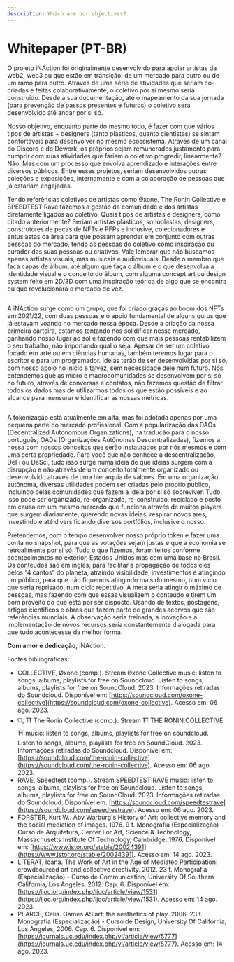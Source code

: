```yaml
---
description: Which are our objectives?
---
```


# Whitepaper (PT-BR)

O projeto iNAction foi originalmente desenvolvido para apoiar artistas da web2, web3 ou que estão em transição, de um mercado para outro ou de um ramo para outro. Através de uma série de atividades que seriam co-criadas e feitas colaborativamente, o coletivo por si mesmo seria construído. Desde a sua documentação, até o mapeamento da sua jornada (para prevenção de passos presentes e futuros) o coletivo será desenvolvido até andar por si só.&#x20;

Nosso objetivo, enquanto parte do mesmo todo, é fazer com que vários tipos de artistas + designers (tanto plásticos, quanto cientistas) se sintam confortáveis para desenvolver no mesmo ecossistema. Através de um canal do Discord e do Dework, os próprios sejam remunerados justamente para cumprir com suas atividades que fariam o coletivo progredir, linearmente? Não. Mas com um processo que envolva aprendizado e interações entre diversos públicos. Entre esses projetos, seriam desenvolvidos outras coleções e exposições, internamente e com a colaboração de pessoas que já estariam engajadas.

Tendo referências coletivos de artistas como Øxone, The Ronin Collective e SPEEDTEST Rave fazemos a gestão da comunidade e dos artistas diretamente ligados ao coletivo. Quais tipos de artistas e designers, como citado anteriormente? Seriam artistas plásticos, sonoplastas, designers, construtores de peças de NFTs e PFPs e inclusive, colecionadores e entusiastas da área para que possam aprender em conjunto com outras pessoas do mercado, tendo as pessoas do coletivo como inspiração ou curador das suas pessoas ou criativos. Vale lembrar que não buscamos apenas artistas visuais, mas musicais e audiovisuais. Desde o membro que faça capas de álbum, até algum que faça o álbum e o que desenvolva a identidade visual e o conceito do álbum, com alguma concept art ou design system feito em 2D/3D com uma inspiração teórica de algo que se encontra ou que revolucionará o mercado de vez.

<figure><img src="https://lh5.googleusercontent.com/xzI-2vUQe3XPRdtv7ZhN3yJoK9_BEnY8Y8AUZl5QwPXUO7n0JvBkCb9quOI9p8OBdOOTkp892YwCy-HjBPEKChy0pAoSbLtULjJOMZ91QEGlDA4LK-K9mIMJWMXFOz2ukd2UlsxyIJZ1KBqVElWMC7c" alt=""><figcaption></figcaption></figure>

A iNAction surge como um grupo, que foi criado graças ao boom dos NFTs em 2021/22, com duas pessoas e o apoio fundamental de alguns gurus que já estavam voando no mercado nessa época. Desde a criação da nossa primeira carteira, estamos tentando nos solidificar nesse mercado, ganhando nosso lugar ao sol e fazendo com que mais pessoas rentabilizem o seu trabalho, não importando qual o seja. Apesar de ser um coletivo focado em arte ou em ciências humanas, também teremos lugar para o escritor e para um programador. Ideias terão de ser desenvolvidas por si só, com nosso apoio no início e talvez, sem necessidade dele num futuro. Nós entendemos que as micro e macrocomunidades se desenvolvem por si só no futuro, através de conversas e contatos, não fazemos questão de filtrar todos os dados mas de utilizarmos todos os que estão possíveis e ao alcance para mensurar e identificar as nossas métricas.

<figure><img src="https://lh6.googleusercontent.com/MSuDephbNoJ3wcX7vpkXazLNmT97-K5DlGJyf0TIvBO0HnZCSsnQSZxZUVipHEk54sznod_TNwwySqUNECpOs7JUpT_OLIeI-8Jq1rlEFxNCmSvVCa32QqPr1XY7ZsabUPd80Z0Y1LS4wBFQXVPPeHE" alt=""><figcaption></figcaption></figure>

A tokenização está atualmente em alta, mas foi adotada apenas por uma pequena parte do mercado profissional. Com a popularização das DAOs (Decentralized Autonomous Organizations), na tradução para o nosso português, OADs (Organizações Autônomas Descentralizadas), fizemos a nossa com nossos conceitos que serão instaurados por nós mesmos e com uma certa propriedade. Para você que não conhece a descentralização, DeFi ou DeSci, tudo isso surge numa ideia de que ideias surgem com a disrupção e não através de um conceito totalmente organizado ou desenvolvido através de uma hierarquia de valores. Em uma organização autônoma, diversas utilidades podem ser criadas pelo próprio público, incluindo pelas comunidades que fazem a ideia por si só sobreviver. Tudo isso pode ser organizado, re-organizado, re-construido, reciclado e posto em causa em um mesmo mercado que funciona através de muitos players que surgem diariamente, querendo novas ideias, respirar novos ares, investindo e até diversificando diversos portfólios, inclusive o nosso.

Pretendemos, com o tempo desenvolver nosso próprio token e fazer uma conta no snapshot, para que as votações sejam justas e que a economia se retroalimente por si só. Tudo o que fizemos, foram feitos conforme acontecimentos no exterior, Estados Unidos mas com uma base no Brasil. Os conteúdos são em inglês, para facilitar a propagação de todos eles pelos “4 cantos” do planeta, atraindo visibilidade, investimentos e atingindo um público, para que não fiquemos atingindo mais do mesmo, num vício que seria reprisado, num ciclo repetitivo. A meta seria atingir o máximo de pessoas, mas fazendo com que essas visualizem o conteúdo e tirem um bom proveito do que está por ser disposto. Usando de textos, postagens, artigos científicos e obras que fazem parte de grandes acervos que são referências mundiais. A observação seria treinada, a inovação e a implementação de novos recursos seria constantemente dialogada para que tudo acontecesse da melhor forma.

**Com amor e dedicação**, iNAction.

Fontes bibliográficas:

* COLLECTIVE, Øxone (comp.). Stream Øxone Collective music: listen to songs, albums, playlists for free on Soundcloud. Listen to songs, albums, playlists for free on SoundCloud. 2023. Informações retiradas do Soundcloud. Disponível em: [https://soundcloud.com/oxone-collective](https://soundcloud.com/oxone-collective). Acesso em: 06 ago. 2023.
* ⛉, ⛩ The Ronin Collective (comp.). Stream ⛩ THE RONIN COLLECTIVE ⛩ music: listen to songs, albums, playlists for free on soundcloud. Listen to songs, albums, playlists for free on SoundCloud. 2023. Informações retiradas do Soundcloud. Disponível em: [https://soundcloud.com/the-ronin-collective](https://soundcloud.com/the-ronin-collective). Acesso em: 06 ago. 2023.
* RAVE, Speedtest (comp.). Stream SPEEDTEST RAVE music: listen to songs, albums, playlists for free on Soundcloud. Listen to songs, albums, playlists for free on SoundCloud. 2023. Informações retiradas do Soundcloud. Disponível em: [https://soundcloud.com/speedtestrave](https://soundcloud.com/speedtestrave). Acesso em: 06 ago. 2023.
* FORSTER, Kurt W.. Aby Warburg's History of Art: collective memory and the social mediation of images. 1976. 9 f. Monografia (Especialização) - Curso de Arquitetura, Center For Art, Science & Technology, Massachusetts Institute Of Technology, Cambridge, 1976. Disponível em: [https://www.jstor.org/stable/20024391](https://www.jstor.org/stable/20024391). Acesso em: 14 ago. 2023.
* LITERAT, Ioana. The Work of Art in the Age of Mediated Participation: crowdsourced art and collective creativity. 2012. 23 f. Monografia (Especialização) - Curso de Communication, University Of Southern California, Los Angeles, 2012. Cap. 6. Disponível em: [https://ijoc.org/index.php/ijoc/article/view/1531](https://ijoc.org/index.php/ijoc/article/view/1531). Acesso em: 14 ago. 2023.
* PEARCE, Celia. Games AS art: the aesthetics of play. 2006. 23 f. Monografia (Especialização) - Curso de Design, University Of California, Los Angeles, 2006. Cap. 6. Disponível em: [https://journals.uc.edu/index.php/vl/article/view/5777](https://journals.uc.edu/index.php/vl/article/view/5777). Acesso em: 14 ago. 2023.

